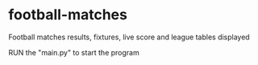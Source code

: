 # football-matches
Football matches results, fixtures, live score and league tables displayed

RUN the "main.py" to start the program
